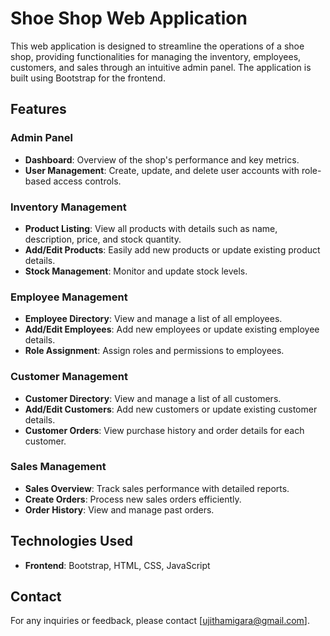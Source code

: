 
# Shoe Shop Web Application

This web application is designed to streamline the operations of a shoe shop, providing functionalities for managing the inventory, employees, customers, and sales through an intuitive admin panel. The application is built using Bootstrap for the frontend.

## Features

### Admin Panel
- **Dashboard**: Overview of the shop's performance and key metrics.
- **User Management**: Create, update, and delete user accounts with role-based access controls.

### Inventory Management
- **Product Listing**: View all products with details such as name, description, price, and stock quantity.
- **Add/Edit Products**: Easily add new products or update existing product details.
- **Stock Management**: Monitor and update stock levels.

### Employee Management
- **Employee Directory**: View and manage a list of all employees.
- **Add/Edit Employees**: Add new employees or update existing employee details.
- **Role Assignment**: Assign roles and permissions to employees.

### Customer Management
- **Customer Directory**: View and manage a list of all customers.
- **Add/Edit Customers**: Add new customers or update existing customer details.
- **Customer Orders**: View purchase history and order details for each customer.

### Sales Management
- **Sales Overview**: Track sales performance with detailed reports.
- **Create Orders**: Process new sales orders efficiently.
- **Order History**: View and manage past orders.

## Technologies Used

- **Frontend**: Bootstrap, HTML, CSS, JavaScript

## Contact

For any inquiries or feedback, please contact [ujithamigara@gmail.com].
